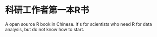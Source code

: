 # 科研工作者第一本R书
A open source R book in Chinese. It's for scientists who need R for data analysis, but do not know how to start.
